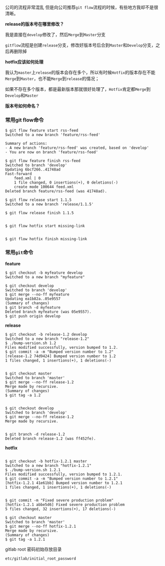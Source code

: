 公司的流程非常混乱
但是向公司推荐`git flow`流程的时候，有些地方我却不是很清晰。

**release的版本号在哪里修改？**

我是直接在`develop`修改了，然后`Merge`到`Master`分支

`gitflow`流程是创建`release`分支，修改好版本号后合到`Master`和`Develop`分支，之后再删除掉

**hotfix应该如何处理**

我认为`master`上`release`的版本会存在多个，所以有时候`Hotfix`的版本存在不能`Merge`到`Master`，也不能`Merge`到`release`的情况；

如果不存在多个版本，都是最新版本那就很好处理了，`Hotfix`肯定都`Merge`到`Develop`和`Master`

**版本号如何命名？**

### 常用git flow命令

``` shell
$ git flow feature start rss-feed
Switched to a new branch 'feature/rss-feed'

Summary of actions:
- A new branch 'feature/rss-feed' was created, based on 'develop'
- You are now on branch 'feature/rss-feed'
```

``` shell
$ git flow feature finish rss-feed
Switched to branch 'develop'
Updating 6bcf266..41748ad
Fast-forward
    feed.xml | 0
    1 file changed, 0 insertions(+), 0 deletions(-)
    create mode 100644 feed.xml
Deleted branch feature/rss-feed (was 41748ad).
```

``` shell
$ git flow release start 1.1.5
Switched to a new branch 'release/1.1.5'
```

``` shell
$ git flow release finish 1.1.5
```

``` shell

$ git flow hotfix start missing-link
```

``` shell

$ git flow hotfix finish missing-link
```



### **常用`git`命令**

**feature**

``` shell
$ git checkout -b myfeature develop
Switched to a new branch "myfeature"
```

``` shell
$ git checkout develop
Switched to branch 'develop'
$ git merge --no-ff myfeature
Updating ea1b82a..05e9557
(Summary of changes)
$ git branch -d myfeature
Deleted branch myfeature (was 05e9557).
$ git push origin develop
```

**release**

``` shell
$ git checkout -b release-1.2 develop
Switched to a new branch "release-1.2"
$ ./bump-version.sh 1.2
Files modified successfully, version bumped to 1.2.
$ git commit -a -m "Bumped version number to 1.2"
[release-1.2 74d9424] Bumped version number to 1.2
1 files changed, 1 insertions(+), 1 deletions(-)

```

``` shell

$ git checkout master
Switched to branch 'master'
$ git merge --no-ff release-1.2
Merge made by recursive.
(Summary of changes)
$ git tag -a 1.2
```

``` shell

$ git checkout develop
Switched to branch 'develop'
$ git merge --no-ff release-1.2
Merge made by recursive.
```

``` shell

$ git branch -d release-1.2
Deleted branch release-1.2 (was ff452fe).
```

**hotfix**

``` shell 

$ git checkout -b hotfix-1.2.1 master
Switched to a new branch "hotfix-1.2.1"
$ ./bump-version.sh 1.2.1
Files modified successfully, version bumped to 1.2.1.
$ git commit -a -m "Bumped version number to 1.2.1"
[hotfix-1.2.1 41e61bb] Bumped version number to 1.2.1
1 files changed, 1 insertions(+), 1 deletions(-)
```

``` shell

$ git commit -m "Fixed severe production problem"
[hotfix-1.2.1 abbe5d6] Fixed severe production problem
5 files changed, 32 insertions(+), 17 deletions(-)

```

``` shell
$ git checkout master
Switched to branch 'master'
$ git merge --no-ff hotfix-1.2.1
Merge made by recursive.
(Summary of changes)
$ git tag -a 1.2.1

```

gitlab root 密码初始存放目录
``` shell
etc/gitlab/initial_root_password
```

